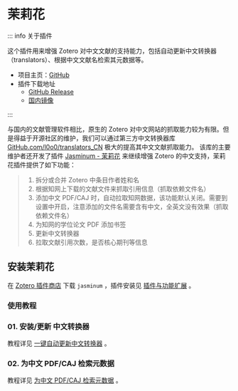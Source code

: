 # 茉莉花

::: info 关于插件

这个插件用来增强 Zotero 对中文文献的支持能力，包括自动更新中文转换器（translators）、根据中文文献名检索其元数据等。

- 项目主页：[GitHub](https://github.com/l0o0/jasminum)
- 插件下载地址
  - [GitHub Release](https://github.com/l0o0/jasminum/releases)
  - [国内镜像](https://zotero-chinese.com/plugins/#search=jasminum)

:::

与国内的文献管理软件相比，原生的 Zotero 对中文网站的抓取能力较为有限。但是得益于开源社区的维护，我们可以通过第三方中文转换器库 [GitHub.com/l0o0/translators_CN](https://github.com/l0o0/translators_CN) 极大的提高其中文文献抓取能力。
该库的主要维护者还开发了插件 [Jasminum - 茉莉花](https://github.com/l0o0/jasminum) 来继续增强 Zotero 的中文支持，茉莉花插件提供了如下功能：

> 1. 拆分或合并 Zotero 中条目作者姓和名
> 2. 根据知网上下载的文献文件来抓取引用信息（抓取依赖文件名）
> 3. 添加中文 PDF/CAJ 时，自动拉取知网数据，该功能默认关闭。需要到设置中开启，注意添加的文件名需要含有中文，全英文没有效果（抓取依赖文件名）
> 4. 为知网的学位论文 PDF 添加书签
> 5. 更新中文转换器
> 6. 拉取文献引用次数，是否核心期刊等信息

## 安装茉莉花

在 [Zotero 插件商店](https://zotero-chinese.com/plugins/#search=Jasminum) 下载 `jasminum` ，插件安装见 [插件与功能扩展](./about-plugin.md) 。

### 使用教程

### 01. 安装/更新 中文转换器

教程详见 [一键自动更新中文转换器](../faqs/update-translators.md#更新抓取文献信息的转换器) 。

### 02. 为中文 PDF/CAJ 检索元数据

教程详见 [为中文 PDF/CAJ 检索元数据](../add-items#中文文献附件自动识别) 。
